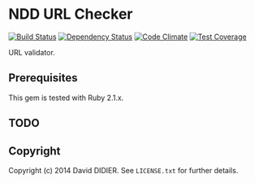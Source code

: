 # NDD URL Checker

[![Build Status](https://secure.travis-ci.org/ddidier/ndd-url_checker.png)](http://travis-ci.org/ddidier/ndd-url_checker)
[![Dependency Status](https://gemnasium.com/ddidier/ndd-url_checker.png)](https://gemnasium.com/ddidier/ndd-url_checker)
[![Code Climate](https://codeclimate.com/github/ddidier/ndd-url_checker/badges/gpa.svg)](https://codeclimate.com/github/ddidier/ndd-url_checker)
[![Test Coverage](https://codeclimate.com/github/ddidier/ndd-url_checker/badges/coverage.svg)](https://codeclimate.com/github/ddidier/ndd-url_checker)

URL validator.

## Prerequisites

This gem is tested with Ruby 2.1.x.

## TODO

## Copyright

Copyright (c) 2014 David DIDIER.
See `LICENSE.txt` for further details.
